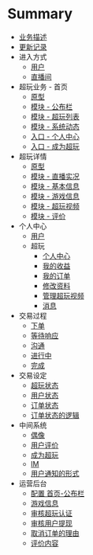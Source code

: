 # Summary

* [业务描述](readme.md)
* [更新记录](log.md)
* 进入方式
    * [用户](app/entrance-user.md)
    * [直播间](app/entrance-live.md)
* 超玩业务 - 首页
    * [原型](app/index-xplay.md)
    * [模块 - 公布栏](app/index-banner.md)
    * [模块 - 超玩列表](app/index-xplayer-list.md)
    * [模块 - 系统动态](app/index-speaker.md)
    * [入口 - 个人中心](app/entrance-my.md)
    * [入口 - 成为超玩](app/entrance-beidol.md)
* 超玩详情
    * [原型](app/xplayer-info.md)
    * [模块 - 直播实况](app/xplayer-info-live.md)
    * [模块 - 基本信息](app/xplayer-info-base.md)
    * [模块 - 游戏信息](app/xplayer-info-game.md)
    * [模块 - 超玩视频](app/xplayer-info-video.md)
    * [模块 - 评价](app/xplayer-info-evaluate.md)
* 个人中心
    * [用户](app/index-my-user.md)
    * 超玩
        * [个人中心](app/index-my-xplayer.md)
        * [我的收益](app/index-my-xplayer-wallet.md)
        * [我的订单](app/order-list.md)
        * [修改资料](app/xplayer-info-edit.md)
        * [管理超玩视频](app/idol-video-manage.md)
        * [消息](app/message.md)
* 交易过程
    * [下单](app/order-create.md)
    * [等待响应](app/order-new.md)
    * [沟通](app/order-communicate.md)
    * [进行中](app/im.md)
    * [完成](app/order-finished.md)
* 交易设定
    * [超玩状态](app/order-xplayer-state.md)
    * [用户状态](app/order-user-state.md)
    * [订单状态](app/order-state.md)
    * [订单状态的逻辑](app/order-logic.md)
* 中间系统
    * [偶像](app/idol-list.md)
    * [用户评价](app/evaluate.md)
    * [成为超玩](app/verify.md)
    * [IM](app/im-extra.md)
    * [用户通知的形式](app/notice.md)
* 运营后台
    * [配置 首页-公布栏](app/console-index-ad.md)
    * [游戏信息](app/console-gameinfo.md)
    * [审核超玩认证](app/console-verify.md)
    * [审核用户提现](app/console-takeout-verify.md)
    * [取消订单的理由](app/order-cancelreason.md)
    * [评价内容](app/evaluate-quickreplylist.md)


